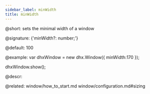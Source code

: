 ```yaml
---
sidebar_label: minWidth
title: minWidth
---          
```


@short: sets the minimal width of a window

@signature: {'minWidth?: number;'}

@default: 100

@example:
var dhxWindow = new dhx.Window({
    minWidth:170
});

dhxWindow.show();



@descr: 


@related: window/how_to_start.md
window/configuration.md#sizing